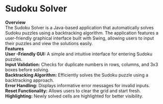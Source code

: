 # Sudoku Solver<br>
<b>Overview</b><br>
The Sudoku Solver is a Java-based application that automatically solves Sudoku puzzles using a backtracking algorithm. The application features a user-friendly graphical interface built with Swing, allowing users to input their puzzles and view the solutions easily.<br>
<b>Features</b><br>
<b>User -Friendly GUI:</b> A simple and intuitive interface for entering Sudoku puzzles.<br>
<b>Input Validation:</b> Checks for duplicate numbers in rows, columns, and 3x3 boxes before solving.<br>
<b>Backtracking Algorithm:</b> Efficiently solves the Sudoku puzzle using a backtracking approach.<br>
<b>Error Handling:</b> Displays informative error messages for invalid inputs.<br>
<b>Reset Functionality:</b> Allows users to clear the grid and start fresh.<br>
<b>Highlighting:</b> Newly solved cells are highlighted for better visibility.<br>
